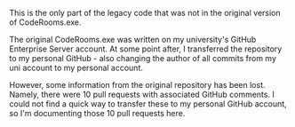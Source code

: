 This is the only part of the legacy code that was not in the original version of CodeRooms.exe.

The original CodeRooms.exe was written on my university's GitHub Enterprise Server account. At some point after, I transferred the repository to my personal GitHub - also changing the author of all commits from my uni account to my personal account.

However, some information from the original repository has been lost. Namely, there were 10 pull requests with associated GitHub comments. I could not find a quick way to transfer these to my personal GitHub account, so I'm documenting those 10 pull requests here.
